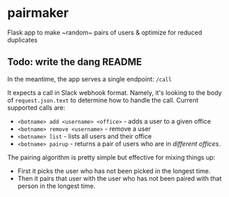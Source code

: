 # pairmaker
Flask app to make ~random~ pairs of users &amp; optimize for reduced duplicates

## Todo: write the dang README

In the meantime, the app serves a single endpoint: `/call`

It expects a call in Slack webhook format. Namely, it's looking to the body of `request.json.text` to determine how to handle the call.
Current supported calls are:

- `<botname> add <username> <office>` - adds a user to a given office
- `<botname> remove <username>` - remove a user
- `<botname> list` - lists all users and their office
- `<botname> pairup` - returns a pair of users who are in *different offices*.

The pairing algorithm is pretty simple but effective for mixing things up:
- First it picks the user who has not been picked in the longest time.
- Then it pairs that user with the user who has not been paired with that person in the longest time.
